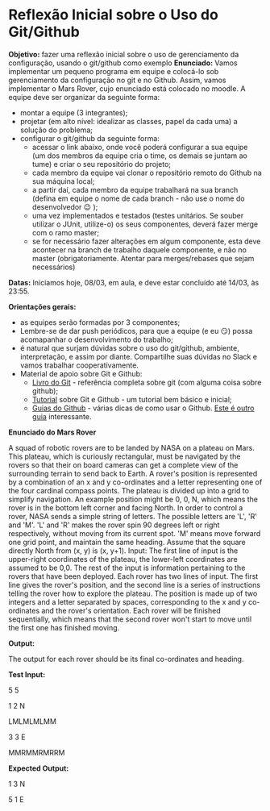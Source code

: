 # Reflexão Inicial sobre o Uso do Git/Github

**Objetivo:** fazer uma reflexão inicial sobre o uso de gerenciamento da configuração, usando o git/github como exemplo
**Enunciado:** Vamos implementar um pequeno programa em equipe e colocá-lo sob gerenciamento da configuração no git e no Github.
Assim, vamos implementar o Mars Rover, cujo enunciado está colocado no moodle. A equipe deve ser organizar da seguinte forma: 
   * montar a equipe (3 integrantes);
   * projetar (em alto nível: idealizar as classes, papel da cada uma) a solução do problema;
   * configurar o git/github da seguinte forma: 
       * acessar o link abaixo, onde você poderá configurar a sua equipe (um dos membros da equipe cria o time, os demais se juntam ao tume) e criar o seu repositório do projeto;
       * cada membro da equipe vai clonar o repositório remoto do Github na sua máquina local;
       * a partir daí, cada membro da equipe trabalhará na sua branch (defina em equipe o nome de cada branch - não use o nome do desenvolvedor  :wink: );
       * uma vez implementados e testados (testes unitários. Se souber utilizar o JUnit, utilize-o) os seus componentes, deverá fazer merge com o ramo master;
       * se for necessário fazer alterações em algum componente, esta deve acontecer na branch de trabalho daquele componente, e não no master (obrigatoriamente. Atentar para merges/rebases que sejam necessários)

**Datas:** Iniciamos hoje, 08/03, em aula, e deve estar concluído até 14/03, às 23:55.

**Orientações gerais:** 
   * as equipes serão formadas por 3 componentes;
   * Lembre-se de dar push periódicos, para que a equipe (e eu :smirk:) possa acomapanhar o desenvolvimento do trabalho;
   * é natural que surjam dúvidas sobre o uso do git/github, ambiente, interpretação, e assim por diante. Compartilhe suas dúvidas no Slack e vamos trabalhar cooperativamente.
   * Material de apoio sobre Git e Github:
      * [Livro do Git](https://git-scm.com/book/en/v2) - referência completa sobre git (com alguma coisa sobre github);
      * [Tutorial](http://rogerdudler.github.io/git-guide/index.pt_BR.html) sobre Git e Github - um tutorial bem básico e inicial;
      * [Guias do Github](https://guides.github.com/) - várias dicas de como usar o Github. [Este é outro guia](http://rogerdudler.github.io/git-guide/) interessante.

**Enunciado do Mars Rover**

A squad of robotic rovers are to be landed by NASA on a plateau on Mars.
This plateau, which is curiously rectangular, must be navigated by the rovers so that their on board cameras can get a complete view of the surrounding terrain to send back to Earth.
A rover's position is represented by a combination of an x and y co-ordinates and a letter representing one of the four cardinal compass points. The plateau is divided up into a grid to simplify navigation. An example position might be 0, 0, N, which means the rover is in the bottom left corner and facing North.
In order to control a rover, NASA sends a simple string of letters. The possible letters are 'L', 'R' and 'M'. 'L' and 'R' makes the rover spin 90 degrees left or right respectively, without moving from its current spot.
'M' means move forward one grid point, and maintain the same heading.
Assume that the square directly North from (x, y) is (x, y+1).
Input:
The first line of input is the upper-right coordinates of the plateau, the lower-left coordinates are assumed to be 0,0.
The rest of the input is information pertaining to the rovers that have been deployed. Each rover has two lines of input. The first line gives the rover's position, and the second line is a series of instructions telling the rover how to explore the plateau.
The position is made up of two integers and a letter separated by spaces, corresponding to the x and y co-ordinates and the rover's orientation.
Each rover will be finished sequentially, which means that the second rover won't start to move until the first one has finished moving.

**Output:**

The output for each rover should be its final co-ordinates and heading.

**Test Input:**

5 5

1 2 N

LMLMLMLMM

3 3 E

MMRMMRMRRM

**Expected Output:**

1 3 N

5 1 E

